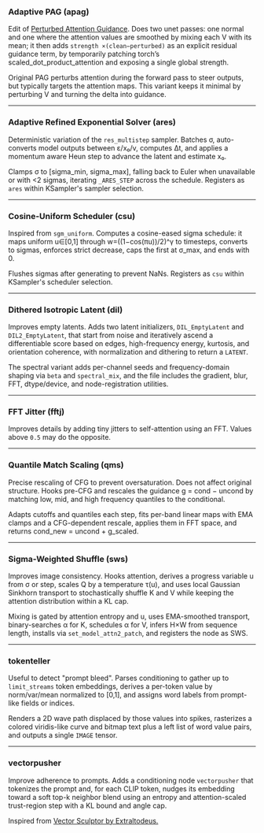 ### Adaptive PAG (apag)

Edit of [Perturbed Attention Guidance](https://arxiv.org/pdf/2403.17377). Does two unet passes: one normal and one where the attention values are smoothed by mixing each V with its mean; it then adds `strength ×(clean−perturbed)` as an explicit residual guidance term, by temporarily patching torch’s scaled_dot_product_attention and exposing a single global strength.

Original PAG perturbs attention during the forward pass to steer outputs, but typically targets the attention maps. This variant keeps it minimal by perturbing V and turning the delta into guidance.

---

### Adaptive Refined Exponential Solver (ares)

Deterministic variation of the `res_multistep` sampler. Batches σ, auto-converts model outputs between ε/x₀/v, computes Δt, and applies a momentum aware Heun step to advance the latent and estimate x₀.

Clamps σ to [sigma_min, sigma_max], falling back to Euler when unavailable or with <2 sigmas, iterating `_ARES_STEP` across the schedule. Registers as `ares` within KSampler's sampler selection.

---

### Cosine-Uniform Scheduler (csu)

Inspired from `sgm_uniform`. Computes a cosine-eased sigma schedule: it maps uniform u∈[0,1] through w=((1−cos(πu))/2)^γ to timesteps, converts to sigmas, enforces strict decrease, caps the first at σ_max, and ends with 0.

Flushes sigmas after generating to prevent NaNs. Registers as `csu` within KSampler's scheduler selection.

---

### Dithered Isotropic Latent (dil)

Improves empty latents. Adds two latent initializers, `DIL_EmptyLatent` and `DIL2_EmptyLatent`, that start from noise and iteratively ascend a differentiable score based on edges, high-frequency energy, kurtosis, and orientation coherence, with normalization and dithering to return a `LATENT`.

The spectral variant adds per-channel seeds and frequency-domain shaping via `beta` and `spectral_mix`, and the file includes the gradient, blur, FFT, dtype/device, and node-registration utilities. 

---

### FFT Jitter (fftj)

Improves details by adding tiny jitters to self-attention using an FFT. Values above `0.5` may do the opposite.

---

### Quantile Match Scaling (qms)

Precise rescaling of CFG to prevent oversaturation. Does not affect original structure. Hooks pre-CFG and rescales the guidance g = cond − uncond by matching low, mid, and high frequency quantiles to the conditional.

Adapts cutoffs and quantiles each step, fits per-band linear maps with EMA clamps and a CFG-dependent rescale, applies them in FFT space, and returns cond_new = uncond + g_scaled. 

---

### Sigma-Weighted Shuffle (sws)

Improves image consistency. Hooks attention, derives a progress variable u from σ or step, scales Q by a temperature τ(u), and uses local Gaussian Sinkhorn transport to stochastically shuffle K and V while keeping the attention distribution within a KL cap.

Mixing is gated by attention entropy and u, uses EMA-smoothed transport, binary-searches α for K, schedules α for V, infers H×W from sequence length, installs via `set_model_attn2_patch`, and registers the node as SWS. 

---

### tokenteller

Useful to detect "prompt bleed". Parses conditioning to gather up to `limit_streams` token embeddings, derives a per-token value by norm/var/mean normalized to [0,1], and assigns word labels from prompt-like fields or indices.

Renders a 2D wave path displaced by those values into spikes, rasterizes a colored viridis-like curve and bitmap text plus a left list of word value pairs, and outputs a single `IMAGE` tensor.

---

### vectorpusher

Improve adherence to prompts. Adds a conditioning node `vectorpusher` that tokenizes the prompt and, for each CLIP token, nudges its embedding toward a soft top-k neighbor blend using an entropy and attention-scaled trust-region step with a KL bound and angle cap.

Inspired from [Vector Sculptor by Extraltodeus.](https://github.com/Extraltodeus/Vector_Sculptor_ComfyUI)
